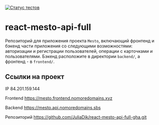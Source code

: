 [![Статус тестов](../../actions/workflows/tests.yml/badge.svg)](../../actions/workflows/tests.yml)

# react-mesto-api-full
Репозиторий для приложения проекта `Mesto`, включающий фронтенд и бэкенд части приложения со следующими возможностями: авторизации и регистрации пользователей, операции с карточками и пользователями. Бэкенд расположите в директории `backend/`, а фронтенд - в `frontend/`. 

## Ссылки на проект

IP 84.201.159.144

Frontend https://mesto.frontend.nomoredomains.xyz

Backend https://mesto.api.nomoredomains.sbs

Репозиторий https://github.com/JuliaDik/react-mesto-api-full-gha.git
